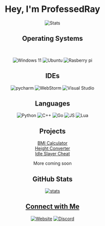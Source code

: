 
<h1 align=center>Hey, I'm ProfessedRay </h1>

<p align=center>
  <img alt=Stats src="https://komarev.com/ghpvc/?username=ProfessedRay4">
</p>
<h2 align=center>Operating Systems</h2>

  <br>
<p align=center>
  <img alt="Windows 11" src="https://img.shields.io/badge/Windows%2011-%230079d5.svg?style=for-the-badge&logo=Windows%2011&logoColor=white">
  <img alt="Ubuntu" src="https://img.shields.io/badge/Ubuntu-E95420?style=for-the-badge&logo=ubuntu&logoColor=white">
  <img alt="Rasberry pi" src="https://img.shields.io/badge/Raspberry%20Pi-A22846?style=for-the-badge&logo=Raspberry%20Pi&logoColor=white">
</p>
<h2 align=center>IDEs</h2>
<p align=center>
<img alt="pycharm" src="https://img.shields.io/badge/pycharm-143?style=for-the-badge&logo=pycharm&logoColor=black&color=black&labelColor=green">
<img alt="WebStorm" src="https://img.shields.io/badge/webstorm-143?style=for-the-badge&logo=webstorm&logoColor=white&color=black">
<img alt="Visual Studio" src="https://img.shields.io/badge/Visual%20Studio-5C2D91.svg?style=for-the-badge&logo=visual-studio&logoColor=white">
</p>
<h2 align=center>Languages</h2>

<p align=center>
<img alt="Python" src="https://img.shields.io/badge/python-3670A0?style=for-the-badge&logo=python&logoColor=ffdd54">
<img alt="C++" src="https://img.shields.io/badge/c++-%2300599C.svg?style=for-the-badge&logo=c%2B%2B&logoColor=white">
<img alt="Go" src="https://img.shields.io/badge/go-%2300ADD8.svg?style=for-the-badge&logo=go&logoColor=white">
<img alt="JS" src="https://img.shields.io/badge/javascript-%23323330.svg?style=for-the-badge&logo=javascript&logoColor=%23F7DF1E">
<img alt="Lua" src="https://img.shields.io/badge/lua-%232C2D72.svg?style=for-the-badge&logo=lua&logoColor=white">
</p>

<h2 align=center>Projects</h2>
<p align=center>
<a href="https://github.com/ProfessedRay4/BMI-calculator" target = "_blank">BMI Calculator</a>
  <br>
<a href="https://github.com/ProfessedRay4/height-converter" target = "_blank">Height Converter</a>
  <br>
<a href="https://github.com/ProfessedRay4/idleSlayer" target = "_blank">Idle Slayer Cheat</a>
  <br>
<p align=center>More coming soon</p>
</p>

<h2 align=center>GitHub Stats</h2>
<p align="center">
  <a href="https://github.com/ProfessedRay4" target = "_blank"><img alt="stats" src="https://github-readme-streak-stats.herokuapp.com?user=professedray4&theme=dark&hide_current_streak=true&hide_longest_streak=true">
</p>

<h2 align=center>Connect with Me</h2>

<p align="center">
  <a href="https://professedray4.github.io/" target="_blank"><img alt="Website" src="https://img.shields.io/badge/Website-%231E90FF.svg?&style=for-the-badge&logo=firefox-browser&logoColor=white"></a>
  <a href="https://discord.com/users/1091415878156943472" target="_blank"><img alt="Discord" src="https://img.shields.io/badge/Discord-%235865F2.svg?style=for-the-badge&logo=discord&logoColor=white"></a>
</p>
